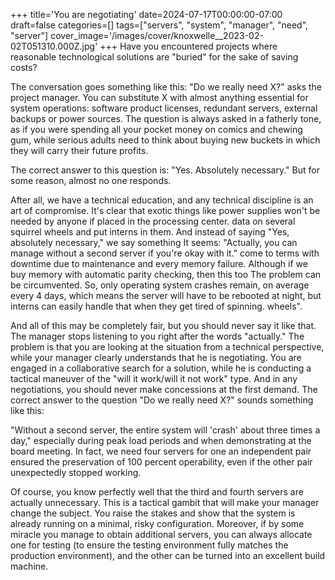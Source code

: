 +++
title='You are negotiating'
date=2024-07-17T00:00:00-07:00
draft=false
categories=[]
tags=["servers", "system", "manager", "need", "server"]
cover_image='/images/cover/knoxwelle__2023-02-02T051310.000Z.jpg'
+++
Have you encountered projects where reasonable technological solutions are "buried" for the sake of saving costs?

The conversation goes something like this:
"Do we really need X?" asks the project manager. You can substitute X with almost anything essential for
system operations: software product licenses, redundant servers,
external backups or power sources. The question is always asked
in a fatherly tone, as if you were spending all your pocket money on comics
and chewing gum, while serious adults need to think about buying
new buckets in which they will carry their future profits.

The correct answer to this question is: "Yes. Absolutely necessary."
But for some reason, almost no one responds.

After all, we have a technical education, and any technical discipline is an art of compromise. It's clear that exotic things like power supplies won't be needed by anyone if placed in the processing center.
data on several squirrel wheels and put interns in them. And instead of saying "Yes, absolutely necessary," we say something
It seems: "Actually, you can manage without a second server if you're okay with it."
come to terms with downtime due to maintenance and every memory failure.
Although if we buy memory with automatic parity checking, then this too
The problem can be circumvented. So, only operating system crashes remain, on average every 4 days, which means the server will have to be rebooted at night, but interns can easily handle that when they get tired of spinning.
wheels".

And all of this may be completely fair, but you should never say it like that. The manager stops listening to you right after the words "actually."
The problem is that you are looking at the situation from a technical perspective, while your manager clearly understands that he is negotiating. You are engaged in a collaborative search for a solution, while he is conducting a tactical maneuver of the "will it work/will it not work" type. And in any negotiations, you should never make concessions at the first demand. The correct answer to the question "Do we really need X?" sounds something like this:

"Without a second server, the entire system will 'crash' about three times a day,"
especially during peak load periods and when demonstrating at the board meeting. In fact, we need four servers for one
an independent pair ensured the preservation of 100 percent operability, even if the other pair unexpectedly stopped working.

Of course, you know perfectly well that the third and fourth servers are actually unnecessary. This is a tactical gambit that will make your manager change the subject. You raise the stakes and show that the system is already running on a minimal, risky configuration.
Moreover, if by some miracle you manage to obtain additional servers, you can always allocate one for testing (to ensure the testing environment fully matches the production environment), and the other can be turned into an excellent build machine.